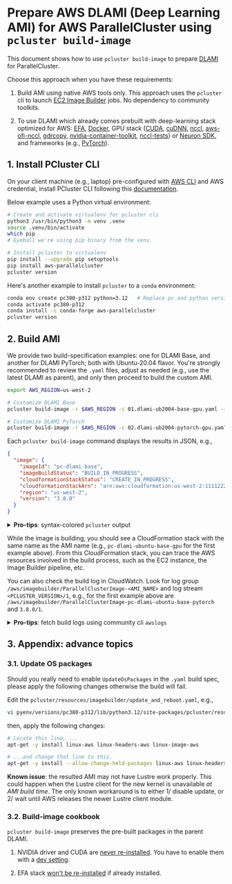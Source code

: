 # Prepare AWS DLAMI (Deep Learning AMI) for AWS ParallelCluster using `pcluster build-image`

This document shows how to use `pcluster build-image` to prepare
[DLAMI](https://aws.amazon.com/machine-learning/amis/) for ParallelCluster.

Choose this approach when you have these requirements:

1. Build AMI using native AWS tools only. This approach uses the `pcluster` cli to launch [EC2 Image
   Builder](https://aws.amazon.com/image-builder/) jobs. No dependency to community toolkits.

2. To use DLAMI which already comes prebuilt with deep-learning stack optimized for AWS:
   [EFA](https://aws.amazon.com/hpc/efa/),
   [Docker](https://www.docker.com/products/container-runtime/), GPU stack
   ([CUDA](https://developer.nvidia.com/cuda-toolkit), [cuDNN](https://developer.nvidia.com/cudnn),
   [nccl](https://github.com/NVIDIA/nccl), [aws-ofi-nccl](https://github.com/aws/aws-ofi-nccl),
   [gdrcopy](https://github.com/NVIDIA/gdrcopy),
   [nvidia-container-toolkit](https://github.com/NVIDIA/nvidia-container-toolkit),
   [nccl-tests](https://github.com/NVIDIA/nccl-tests)) or [Neuron
   SDK](https://awsdocs-neuron.readthedocs-hosted.com/en/latest/), and frameworks (e.g.,
   [PyTorch](https://pytorch.org/)).

## 1. Install PCluster CLI

On your client machine (e.g., laptop) pre-configured with [AWS CLI](https://aws.amazon.com/cli/) and
AWS credential, install PCluster CLI following this
[documentation](https://docs.aws.amazon.com/parallelcluster/latest/ug/install-v3-virtual-environment.html).

Below example uses a Python virtual environment:

```bash
# Create and activate virtualenv for pcluster cli
python3 /usr/bin/python3 -m venv .venv
source .venv/bin/activate
which pip
# Eyeball we're using pip binary from the venv.

# Install pcluster to virtualenv
pip install --upgrade pip setuptools
pip install aws-parallelcluster
pcluster version
```

Here's another example to install `pcluster` to a `conda` environment:

```bash
conda env create pc380-p312 python=3.12   # Replace pc and python versions as you like.
conda activate pc380-p312
conda install -c conda-forge aws-parallelcluster
pcluster version
```

## 2. Build AMI

We provide two build-specification examples: one for DLAMI Base, and another for DLAMI PyTorch; both
with Ubuntu-20.04 flavor. You're strongly recommended to review the `.yaml` files, adjust as needed
(e.g., use the latest DLAMI as parent), and only then proceed to build the custom AMI.

```bash
export AWS_REGION=us-west-2

# Customize DLAMI Base
pcluster build-image -r $AWS_REGION -c 01.dlami-ub2004-base-gpu.yaml -i pc-dlami-base

# Customize DLAMI PyTorch
pcluster build-image -r $AWS_REGION -c 02.dlami-ub2004-pytorch-gpu.yaml -i pc-dlami-pytorch
```

Each `pcluster build-image` command displays the results in JSON, e.g.,

```json
{
  "image": {
    "imageId": "pc-dlami-base",
    "imageBuildStatus": "BUILD_IN_PROGRESS",
    "cloudformationStackStatus": "CREATE_IN_PROGRESS",
    "cloudformationStackArn": "arn:aws:cloudformation:us-west-2:111122223333:stack/pc-dlami-base/097178b0-3037-11ee-97c3-0672f191cc71",
    "region": "us-west-2",
    "version": "3.8.0"
  }
}
```

<details>
  <summary><b>Pro-tips</b>: syntax-colored <code>pcluster</code> output</summary>

  To syntax-color the `pcluster`'s JSON output, pipe the command to `jq`. Examples below.

  ```bash
  export AWS_REGION=us-west-2

  # Customize DLAMI Base
  pcluster build-image -r $AWS_REGION -c 01.dlami-ub2004-base-gpu.yaml -i pc-dlami-ubuntu-base-gpu | jq .

  # Customize DLAMI PyTorch
  pcluster build-image -r $AWS_REGION -c 02.dlami-ub2004-pytorch-gpu.yaml -i pc-dlami-ubuntu-base-pytorch | jq .
  ```

</details>

While the image is building, you should see a CloudFormation stack with the same name as the AMI
name (e.g., `pc-dlami-ubuntu-base-gpu` for the first example above). From this CloudFormation stack,
you can trace the AWS resources involved in the build process, such as the EC2 instance, the Image
Builder pipeline, etc.

You can also check the build log in CloudWatch. Look for log group
`/aws/imagebuilder/ParallelClusterImage-<AMI_NAME>` and log stream `<PCLUSTER_VERSION>/1`, e.g., for
the first example above are `/aws/imagebuilder/ParallelClusterImage-pc-dlami-ubuntu-base-pytorch`
and `3.8.0/1`.

<details>
  <summary><b>Pro-tips</b>: fetch build logs using community cli <code>awslogs</code></summary>

  Below are examples to use the community cli `awslogs` to fetch from CloudWatch the build log. To
  install `awslogs`, please follow its [installation
  instructions](https://github.com/jorgebastida/awslogs#installation).

  Below example assumes ami named `pc-dlami-base` and `pcluster` version 3.8.0. Please update the
  log group and stream names accordingly. When in doubt, check the log group and stream names from
  the CloudWatch console.

  ```bash
  # Watch the build-image process of ami name `pc-dlami-base`.
  awslogs get -GS --aws-region=us-west-2 \
      /aws/imagebuilder/ParallelClusterImage-pc-dlami-base 3.8.0/1 --watch -i 30 -s10min

  # Save all logs to a local file. Will also pull the failed logs from the earlier attempt.
  #
  # -s4d instructs the cli tool to fetch logs from the last 4d. Without this flags, it fecthes only
  # a few entries, or even none at all.
  awslogs get -GS --aws-region=us-west-2 \
      /aws/imagebuilder/ParallelClusterImage-pc-dlami-base 3.8.0/1 -s4d &> build-image-01-success.log
  ```

</details>

## 3. Appendix: advance topics

### 3.1. Update OS packages

Should you really need to enable `UpdateOsPackages` in the `.yaml` build spec, please apply the
following changes otherwise the build will fail.

Edit the `pcluster/resources/imagebuilder/update_and_reboot.yaml`, e.g.,

```bash
vi pyenv/versions/pc380-p312/lib/python3.12/site-packages/pcluster/resources/imagebuilder/update_and_reboot.yaml
```

then, apply the following changes:

```bash
# Locate this line, ...
apt-get -y install linux-aws linux-headers-aws linux-image-aws

# ...and change that line to this.
apt-get -y install --allow-change-held-packages linux-aws linux-headers-aws linux-image-aws`
```

**Known issue**: the resulted AMI may not have Lustre work properly. This could happen when the
Lustre client for the new kernel is unavailable *at AMI build time*. The only known workaround is to
either 1/ disable update, or 2/ wait until AWS releases the newer Lustre client module.

### 3.2. Build-image cookbook

`pcluster build-image` preserves the pre-built packages in the parent DLAMI.

1. NVIDIA driver and CUDA are [never re-installed][pcbi-skip-nvidia]. You have to enable them with a
   [dev setting][pcbi-dev-setting].

2. EFA stack [won't be re-installed][pcbi-skip-efa] if already installed.

<!-- Below are permalinks to `develop` branch -->
[pcbi-skip-nvidia]:
    <https://github.com/aws/aws-parallelcluster-cookbook/blob/79458c1926ab71bb54d676d93fe975041cf46f75/cookbooks/aws-parallelcluster-platform/resources/nvidia_driver/partial/_nvidia_driver_common.rb#L23>
[pcbi-dev-setting]:
    <https://github.com/aws/aws-parallelcluster-cookbook/blob/79458c1926ab71bb54d676d93fe975041cf46f75/cookbooks/aws-parallelcluster-platform/libraries/nvidia.rb#L2>
[pcbi-skip-efa]:
    <https://github.com/aws/aws-parallelcluster-cookbook/blob/79458c1926ab71bb54d676d93fe975041cf46f75/cookbooks/aws-parallelcluster-environment/resources/efa/partial/_common.rb#L24>
